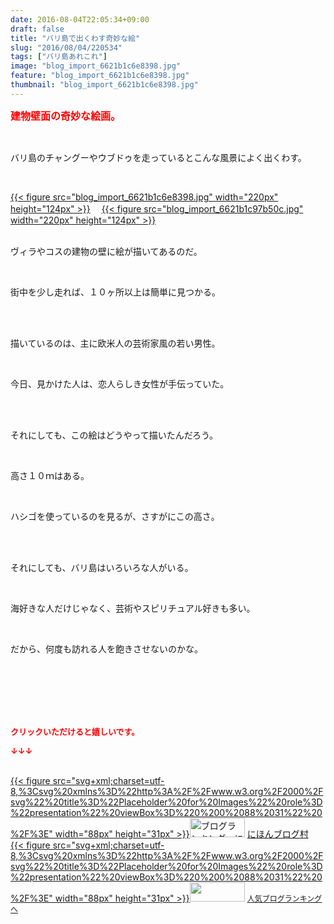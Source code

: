 ```yaml
---
date: 2016-08-04T22:05:34+09:00
draft: false
title: "バリ島で出くわす奇妙な絵"
slug: "2016/08/04/220534"
tags: ["バリ島あれこれ"]
image: "blog_import_6621b1c6e8398.jpg"
feature: "blog_import_6621b1c6e8398.jpg"
thumbnail: "blog_import_6621b1c6e8398.jpg"
---
```

<p><font color="#ff0000" size="3"><strong>建物壁面の奇妙な絵画。</strong></font></p><br/><p>バリ島のチャングーやウブドゥを走っているとこんな風景によく出くわす。</p><br/><p><a href="blog_import_6621b1c8290f3.jpg">{{< figure src="blog_import_6621b1c6e8398.jpg" width="220px" height="124px" >}}</a> 　<a href="blog_import_6621b1cab13de.jpg">{{< figure src="blog_import_6621b1c97b50c.jpg" width="220px" height="124px" >}}</a> <br/><br/></p><p>ヴィラやコスの建物の壁に絵が描いてあるのだ。</p><br/><p>街中を少し走れば、１０ヶ所以上は簡単に見つかる。</p><br/><p><br/>描いているのは、主に欧米人の芸術家風の若い男性。</p><br/><p>今日、見かけた人は、恋人らしき女性が手伝っていた。</p><br/><p><br/>それにしても、この絵はどうやって描いたんだろう。</p><br/><p>高さ１０ｍはある。</p><br/><p>ハシゴを使っているのを見るが、さすがにこの高さ。</p><br/><br/><p>それにしても、バリ島はいろいろな人がいる。</p><br/><p>海好きな人だけじゃなく、芸術やスピリチュアル好きも多い。</p><br/><p>だから、何度も訪れる人を飽きさせないのかな。</p><br/><br/><br/><br/><br/><p><font color="#ff0000" size="2"><strong>クリックいただけると嬉しいです。<br/></strong></font></p><p><font color="#ff0000" size="2"><strong>↓↓↓</strong></font></p><p><br/><a href="http://www.blogmura.com/ranking.html" target="_blank">{{< figure src="svg+xml;charset=utf-8,%3Csvg%20xmlns%3D%22http%3A%2F%2Fwww.w3.org%2F2000%2Fsvg%22%20title%3D%22Placeholder%20for%20Images%22%20role%3D%22presentation%22%20viewBox%3D%220%200%2088%2031%22%20%2F%3E" width="88px" height="31px" >}}<noscript><img border="0" alt="ブログランキング・にほんブログ村へ" src="https://img-proxy.blog-video.jp/images?url=http%3A%2F%2Fwww.blogmura.com%2Fimg%2Fwww88_31.gif" width="88" height="31"></noscript></a> <a href="http://www.blogmura.com/ranking.html" target="_blank">にほんブログ村</a> <br/><a title="人気ブログランキングへ" href="link.php?1804582">{{< figure src="svg+xml;charset=utf-8,%3Csvg%20xmlns%3D%22http%3A%2F%2Fwww.w3.org%2F2000%2Fsvg%22%20title%3D%22Placeholder%20for%20Images%22%20role%3D%22presentation%22%20viewBox%3D%220%200%2088%2031%22%20%2F%3E" width="88px" height="31px" >}}<noscript><img border="0" src="https://blog.with2.net/img/banner/banner_22.gif" width="88" height="31"></noscript></a> <a style="FONT-SIZE: 12px" href="link.php?1804582">人気ブログランキングへ</a> </p>

